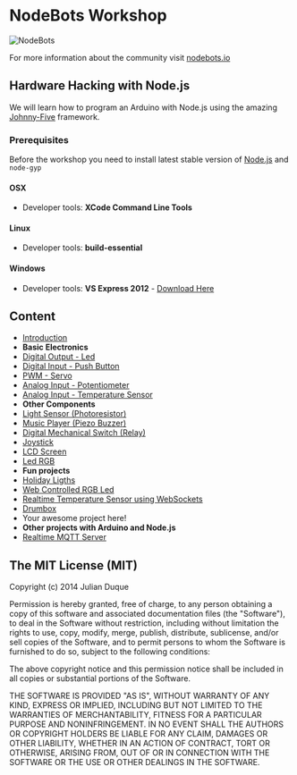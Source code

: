 # NodeBots Workshop

![NodeBots](http://i.imgur.com/gdfee39.png)

For more information about the community visit [nodebots.io](http://nodebots.io)

## Hardware Hacking with Node.js

We will learn how to program an Arduino with Node.js using the amazing [Johnny-Five](https://github.com/rwaldron/johnny-five) framework.

### Prerequisites

Before the workshop you need to install latest stable version of [Node.js](http://nodejs.org/) and `node-gyp`

#### OSX

* Developer tools: **XCode Command Line Tools**

#### Linux

* Developer tools: **build-essential**

#### Windows

* Developer tools: **VS Express 2012** - [Download Here](http://www.microsoft.com/en-us/download/details.aspx?id=34673)

## Content

* [Introduction](content/introduction/)
* **Basic Electronics**
 * [Digital Output - Led](content/led/)
 * [Digital Input - Push Button](content/button/)
 * [PWM - Servo](content/servo/)
 * [Analog Input - Potentiometer](content/potentiometer/)
 * [Analog Input - Temperature Sensor](content/temperature/)
* **Other Components**
 * [Light Sensor (Photoresistor)](content/light_sensor/)
 * [Music Player (Piezo Buzzer)](content/music_player/)
 * [Digital Mechanical Switch (Relay)](content/switch/)
 * [Joystick](content/joystick/)
 * [LCD Screen](content/lcd/)
 * [Led RGB](content/rgb/)
* **Fun projects**
 * [Holiday Ligths](content/holiday_lights/)
 * [Web Controlled RGB Led](content/web_rgb/)
 * [Realtime Temperature Sensor using WebSockets](content/realtime_temperature/)
 * [Drumbox](content/drumbox/)
 * Your awesome project here!
* **Other projects with Arduino and Node.js**
 * [Realtime MQTT Server](content/realtime_mqtt/)

## The MIT License (MIT)

Copyright (c) 2014 Julian Duque

Permission is hereby granted, free of charge, to any person obtaining a copy
of this software and associated documentation files (the "Software"), to deal
in the Software without restriction, including without limitation the rights
to use, copy, modify, merge, publish, distribute, sublicense, and/or sell
copies of the Software, and to permit persons to whom the Software is
furnished to do so, subject to the following conditions:

The above copyright notice and this permission notice shall be included in
all copies or substantial portions of the Software.

THE SOFTWARE IS PROVIDED "AS IS", WITHOUT WARRANTY OF ANY KIND, EXPRESS OR
IMPLIED, INCLUDING BUT NOT LIMITED TO THE WARRANTIES OF MERCHANTABILITY,
FITNESS FOR A PARTICULAR PURPOSE AND NONINFRINGEMENT. IN NO EVENT SHALL THE
AUTHORS OR COPYRIGHT HOLDERS BE LIABLE FOR ANY CLAIM, DAMAGES OR OTHER
LIABILITY, WHETHER IN AN ACTION OF CONTRACT, TORT OR OTHERWISE, ARISING FROM,
OUT OF OR IN CONNECTION WITH THE SOFTWARE OR THE USE OR OTHER DEALINGS IN
THE SOFTWARE.